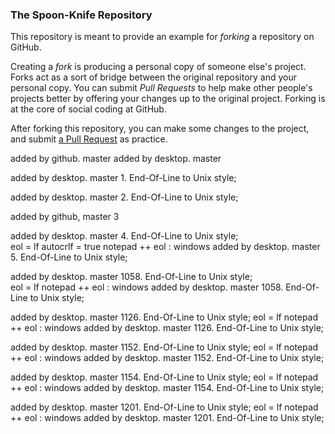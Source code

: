 ### The Spoon-Knife Repository

This repository is meant to provide an example for *forking* a repository on GitHub.

Creating a *fork* is producing a personal copy of someone else's project. Forks act as a sort of bridge between the original repository and your personal copy. You can submit *Pull Requests* to help make other people's projects better by offering your changes up to the original project. Forking is at the core of social coding at GitHub.

After forking this repository, you can make some changes to the project, and submit [a Pull Request](https://github.com/octocat/Spoon-Knife/pulls) as practice.

added by github. master
added by desktop. master

added by desktop. master 1. End-Of-Line to Unix style;

added by desktop. master 2. End-Of-Line to Unix style;

added by github, master 3

added by desktop. master 4. End-Of-Line to Unix style;	
eol = lf
autocrlf = true
notepad ++ eol : windows
added by desktop. master 5. End-Of-Line to Unix style;

added by desktop. master 1058. End-Of-Line to Unix style;	
eol = lf
notepad ++ eol : windows
added by desktop. master 1058. End-Of-Line to Unix style;

added by desktop. master 1126. End-Of-Line to Unix style;
eol = lf
notepad ++ eol : windows
added by desktop. master 1126. End-Of-Line to Unix style;

added by desktop. master 1152. End-Of-Line to Unix style;
eol = lf
notepad ++ eol : windows
added by desktop. master 1152. End-Of-Line to Unix style;

added by desktop. master 1154. End-Of-Line to Unix style;
eol = lf
notepad ++ eol : windows
added by desktop. master 1154. End-Of-Line to Unix style;

added by desktop. master 1201. End-Of-Line to Unix style;
eol = lf
notepad ++ eol : windows
added by desktop. master 1201. End-Of-Line to Unix style;